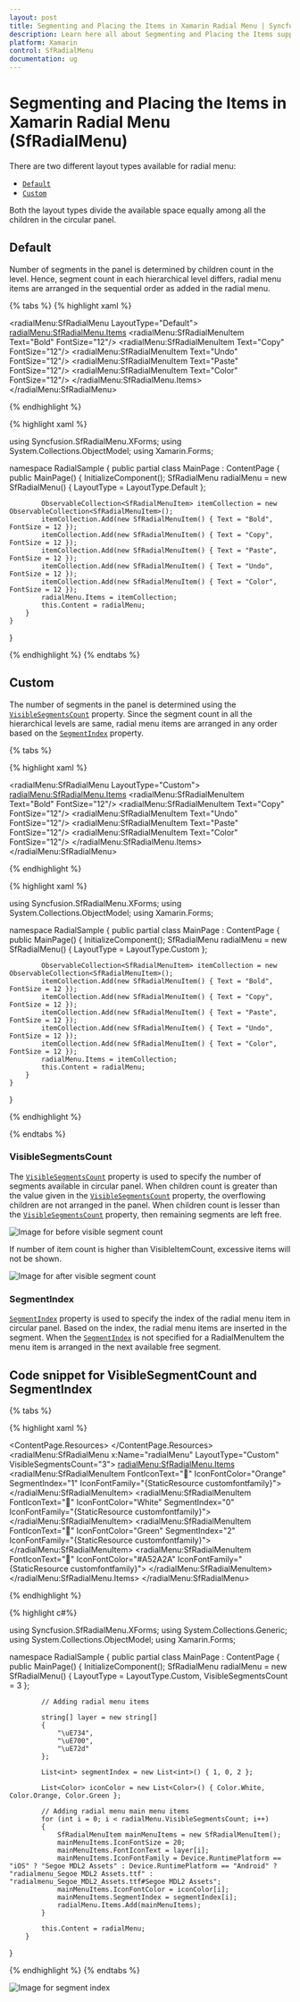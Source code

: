 ```yaml
---
layout: post
title: Segmenting and Placing the Items in Xamarin Radial Menu | Syncfusion<sup>®</sup>
description: Learn here all about Segmenting and Placing the Items support in Syncfusion<sup>®</sup> Xamarin Radial Menu (SfRadialMenu) control and more.
platform: Xamarin
control: SfRadialMenu
documentation: ug
---
```


# Segmenting and Placing the Items in Xamarin Radial Menu (SfRadialMenu)

There are two different layout types available for radial menu:

* [`Default`](https://help.syncfusion.com/cr/xamarin/Syncfusion.SfRadialMenu.XForms.LayoutType.html#Syncfusion_SfRadialMenu_XForms_LayoutType_Default)
* [`Custom`](https://help.syncfusion.com/cr/xamarin/Syncfusion.SfRadialMenu.XForms.LayoutType.html#Syncfusion_SfRadialMenu_XForms_LayoutType_Custom)

Both the layout types divide the available space equally among all the children in the circular panel.

## Default

Number of segments in the panel is determined by children count in the level. Hence, segment count in each hierarchical level differs, radial menu items are arranged in the sequential order as added in the radial menu.

{% tabs %}
{% highlight xaml %}

<?xml version="1.0" encoding="utf-8" ?>
<ContentPage xmlns="http://xamarin.com/schemas/2014/forms"
             xmlns:x="http://schemas.microsoft.com/winfx/2009/xaml"
             xmlns:local="clr-namespace:RadialSample"
             xmlns:radialMenu="clr-namespace:Syncfusion.SfRadialMenu.XForms;assembly=Syncfusion.SfRadialMenu.XForms"
             x:Class="RadialSample.MainPage">
    <radialMenu:SfRadialMenu LayoutType="Default">
        <radialMenu:SfRadialMenu.Items>
            <radialMenu:SfRadialMenuItem Text="Bold" FontSize="12"/>
            <radialMenu:SfRadialMenuItem Text="Copy" FontSize="12"/>
            <radialMenu:SfRadialMenuItem Text="Undo" FontSize="12"/>
            <radialMenu:SfRadialMenuItem Text="Paste" FontSize="12"/>
            <radialMenu:SfRadialMenuItem Text="Color" FontSize="12"/>
        </radialMenu:SfRadialMenu.Items>
    </radialMenu:SfRadialMenu>
</ContentPage>

{% endhighlight %}

{% highlight xaml %}

using Syncfusion.SfRadialMenu.XForms;
using System.Collections.ObjectModel;
using Xamarin.Forms;

namespace RadialSample
{
    public partial class MainPage : ContentPage
    {
        public MainPage()
        {
            InitializeComponent();
            SfRadialMenu radialMenu = new SfRadialMenu()
            {
                LayoutType = LayoutType.Default
            };

            ObservableCollection<SfRadialMenuItem> itemCollection = new ObservableCollection<SfRadialMenuItem>();
            itemCollection.Add(new SfRadialMenuItem() { Text = "Bold", FontSize = 12 });
            itemCollection.Add(new SfRadialMenuItem() { Text = "Copy", FontSize = 12 });
            itemCollection.Add(new SfRadialMenuItem() { Text = "Paste", FontSize = 12 });
            itemCollection.Add(new SfRadialMenuItem() { Text = "Undo", FontSize = 12 });
            itemCollection.Add(new SfRadialMenuItem() { Text = "Color", FontSize = 12 });
            radialMenu.Items = itemCollection;
            this.Content = radialMenu;
        }
    }
}

{% endhighlight %}
{% endtabs %}

## Custom

The number of segments in the panel is determined using the [`VisibleSegmentsCount`](https://help.syncfusion.com/cr/xamarin/Syncfusion.SfRadialMenu.XForms.SfRadialMenu.html#Syncfusion_SfRadialMenu_XForms_SfRadialMenu_VisibleSegmentsCount) property. Since the segment count in all the hierarchical levels are same, radial menu items are arranged in any order based on the [`SegmentIndex`](https://help.syncfusion.com/cr/xamarin/Syncfusion.SfRadialMenu.XForms.SfRadialMenuItem.html#Syncfusion_SfRadialMenu_XForms_SfRadialMenuItem_SegmentIndex) property.

{% tabs %}

{% highlight xaml %}

<?xml version="1.0" encoding="utf-8" ?>
<ContentPage xmlns="http://xamarin.com/schemas/2014/forms"
             xmlns:x="http://schemas.microsoft.com/winfx/2009/xaml"
             xmlns:local="clr-namespace:RadialSample"
             xmlns:radialMenu="clr-namespace:Syncfusion.SfRadialMenu.XForms;assembly=Syncfusion.SfRadialMenu.XForms"
             x:Class="RadialSample.MainPage">
    <radialMenu:SfRadialMenu LayoutType="Custom">
        <radialMenu:SfRadialMenu.Items>
            <radialMenu:SfRadialMenuItem Text="Bold" FontSize="12"/>
            <radialMenu:SfRadialMenuItem Text="Copy" FontSize="12"/>
            <radialMenu:SfRadialMenuItem Text="Undo" FontSize="12"/>
            <radialMenu:SfRadialMenuItem Text="Paste" FontSize="12"/>
            <radialMenu:SfRadialMenuItem Text="Color" FontSize="12"/>
        </radialMenu:SfRadialMenu.Items>
    </radialMenu:SfRadialMenu>
</ContentPage>

{% endhighlight %}

{% highlight xaml %}

using Syncfusion.SfRadialMenu.XForms;
using System.Collections.ObjectModel;
using Xamarin.Forms;

namespace RadialSample
{
    public partial class MainPage : ContentPage
    {
        public MainPage()
        {
            InitializeComponent();
            SfRadialMenu radialMenu = new SfRadialMenu()
            {
                LayoutType = LayoutType.Custom
            };

            ObservableCollection<SfRadialMenuItem> itemCollection = new ObservableCollection<SfRadialMenuItem>();
            itemCollection.Add(new SfRadialMenuItem() { Text = "Bold", FontSize = 12 });
            itemCollection.Add(new SfRadialMenuItem() { Text = "Copy", FontSize = 12 });
            itemCollection.Add(new SfRadialMenuItem() { Text = "Paste", FontSize = 12 });
            itemCollection.Add(new SfRadialMenuItem() { Text = "Undo", FontSize = 12 });
            itemCollection.Add(new SfRadialMenuItem() { Text = "Color", FontSize = 12 });
            radialMenu.Items = itemCollection;
            this.Content = radialMenu;
        }
    }
}

{% endhighlight %}

{% endtabs %}

### VisibleSegmentsCount

The [`VisibleSegmentsCount`](https://help.syncfusion.com/cr/xamarin/Syncfusion.SfRadialMenu.XForms.SfRadialMenu.html#Syncfusion_SfRadialMenu_XForms_SfRadialMenu_VisibleSegmentsCount) property is used to specify the number of segments available in circular panel. When children count is greater than the value given in the [`VisibleSegmentsCount`](https://help.syncfusion.com/cr/xamarin/Syncfusion.SfRadialMenu.XForms.SfRadialMenu.html#Syncfusion_SfRadialMenu_XForms_SfRadialMenu_VisibleSegmentsCount) property, the overflowing children are not arranged in the panel. When children count is lesser than the [`VisibleSegmentsCount`](https://help.syncfusion.com/cr/xamarin/Syncfusion.SfRadialMenu.XForms.SfRadialMenu.html#Syncfusion_SfRadialMenu_XForms_SfRadialMenu_VisibleSegmentsCount) property, then remaining segments are left free.

![Image for before visible segment count](images/beforeVisbleSegment.png)

If number of item count is higher than VisibleItemCount, excessive items will not be shown.

![Image for after visible segment count ](images/visibleSegmentCount.png)

### SegmentIndex

[`SegmentIndex`](https://help.syncfusion.com/cr/xamarin/Syncfusion.SfRadialMenu.XForms.SfRadialMenuItem.html#Syncfusion_SfRadialMenu_XForms_SfRadialMenuItem_SegmentIndex) property is used to specify the index of the radial menu item in circular panel. Based on the index, the radial menu items are inserted in the segment. When the [`SegmentIndex`](https://help.syncfusion.com/cr/xamarin/Syncfusion.SfRadialMenu.XForms.SfRadialMenuItem.html#Syncfusion_SfRadialMenu_XForms_SfRadialMenuItem_SegmentIndex) is not specified for a RadialMenuItem the menu item is arranged in the next available free segment.

## Code snippet for VisibleSegmentCount and SegmentIndex

{% tabs %}

{% highlight xaml %}

<?xml version="1.0" encoding="utf-8" ?>
<ContentPage xmlns="http://xamarin.com/schemas/2014/forms"
             xmlns:x="http://schemas.microsoft.com/winfx/2009/xaml"
             xmlns:local="clr-namespace:RadialSample"
             xmlns:radialMenu="clr-namespace:Syncfusion.SfRadialMenu.XForms;assembly=Syncfusion.SfRadialMenu.XForms"
             x:Class="RadialSample.MainPage">
    <ContentPage.Resources>
        <ResourceDictionary>
            <OnPlatform x:TypeArguments="x:String"
                        x:Key="customfontfamily" 
                        iOS="Segoe MDL2 Assets" 
                        Android="radialmenu_Segoe MDL2 Assets.ttf" 
                        UWP="radialmenu_Segoe_MDL2_Assets.ttf#Segoe MDL2 Assets"/>
        </ResourceDictionary>
    </ContentPage.Resources>
    <radialMenu:SfRadialMenu x:Name="radialMenu" LayoutType="Custom" VisibleSegmentsCount="3">
        <radialMenu:SfRadialMenu.Items>
            <radialMenu:SfRadialMenuItem 
                    FontIconText="&#xe734;" 
                    IconFontColor="Orange"
                    SegmentIndex="1"
                    IconFontFamily="{StaticResource customfontfamily}">
            </radialMenu:SfRadialMenuItem>
            <radialMenu:SfRadialMenuItem  
                    FontIconText="&#xe700;" 
                    IconFontColor="White"
                    SegmentIndex="0"
                    IconFontFamily="{StaticResource customfontfamily}">
            </radialMenu:SfRadialMenuItem>
            <radialMenu:SfRadialMenuItem 
                        FontIconText="&#xe72d;" 
                        IconFontColor="Green"
                        SegmentIndex="2"
                        IconFontFamily="{StaticResource customfontfamily}">
            </radialMenu:SfRadialMenuItem>
            <radialMenu:SfRadialMenuItem  
                    FontIconText="&#xe735;"
                    IconFontColor="#A52A2A"
                    IconFontFamily="{StaticResource customfontfamily}">
            </radialMenu:SfRadialMenuItem>
        </radialMenu:SfRadialMenu.Items>
    </radialMenu:SfRadialMenu>
</ContentPage>

{% endhighlight %}

{% highlight c#%}

using Syncfusion.SfRadialMenu.XForms;
using System.Collections.Generic;
using System.Collections.ObjectModel;
using Xamarin.Forms;

namespace RadialSample
{
    public partial class MainPage : ContentPage
    {
        public MainPage()
        {
            InitializeComponent();
            SfRadialMenu radialMenu = new SfRadialMenu()
            {
                LayoutType = LayoutType.Custom,
                VisibleSegmentsCount = 3
            };

            // Adding radial menu items

            string[] layer = new string[]
            {
                "\uE734",
                "\uE700",
                "\uE72d"
            };

            List<int> segmentIndex = new List<int>() { 1, 0, 2 };

            List<Color> iconColor = new List<Color>() { Color.White, Color.Orange, Color.Green };

            // Adding radial menu main menu items
            for (int i = 0; i < radialMenu.VisibleSegmentsCount; i++)
            {
                SfRadialMenuItem mainMenuItems = new SfRadialMenuItem();
                mainMenuItems.IconFontSize = 20;
                mainMenuItems.FontIconText = layer[i];
                mainMenuItems.IconFontFamily = Device.RuntimePlatform == "iOS" ? "Segoe MDL2 Assets" : Device.RuntimePlatform == "Android" ? "radialmenu_Segoe MDL2 Assets.ttf" : "radialmenu_Segoe_MDL2_Assets.ttf#Segoe MDL2 Assets";
                mainMenuItems.IconFontColor = iconColor[i];
                mainMenuItems.SegmentIndex = segmentIndex[i];
                radialMenu.Items.Add(mainMenuItems);
            }

            this.Content = radialMenu;
        }
}
			
{% endhighlight %}
{% endtabs %}

![Image for segment index](images/radialMenuSegmentIndex.png)




